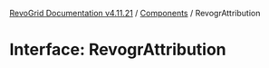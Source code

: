 [RevoGrid Documentation v4.11.21](README.md) / [Components](Namespace.Components.md) / RevogrAttribution

# Interface: RevogrAttribution
